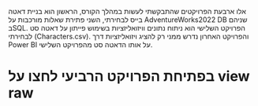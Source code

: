 אלו ארבעת הפרויקטים שהתבקשתי לעשות במהלך הקורס, הראשון הוא בניית דאטה בייס לבחירתי,
השני פתירת שאלות מורכבות על AdventureWorks2022 DB שניהם בSQL.
הפרויקט השלישי הוא ניתוח נתונים וויזואליזציות בשימוש פייתון על דאטה סט לבחירתי (Characters.csv).
והפרויקט האחרון נדרש ממני רק להציג ויזואליזציות דרך Power BI על אותו הדאטה סט מהפרויקט השלישי.
# בפתיחת הפרויקט הרביעי לחצו על view raw
